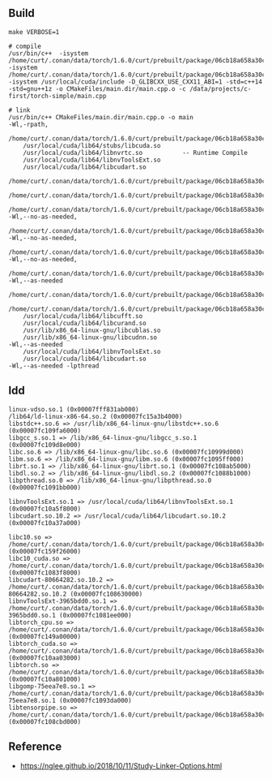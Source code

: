 ## Build

    make VERBOSE=1
    
    # compile 
    /usr/bin/c++  -isystem /home/curt/.conan/data/torch/1.6.0/curt/prebuilt/package/06cb18a658a30c9ee232f93db1f894f286607974/include -isystem /home/curt/.conan/data/torch/1.6.0/curt/prebuilt/package/06cb18a658a30c9ee232f93db1f894f286607974/include/torch/csrc/api/include -isystem /usr/local/cuda/include -D_GLIBCXX_USE_CXX11_ABI=1 -std=c++14 -std=gnu++1z -o CMakeFiles/main.dir/main.cpp.o -c /data/projects/c-first/torch-simple/main.cpp

    # link
    /usr/bin/c++ CMakeFiles/main.dir/main.cpp.o -o main  
    -Wl,-rpath,
        /home/curt/.conan/data/torch/1.6.0/curt/prebuilt/package/06cb18a658a30c9ee232f93db1f894f286607974/lib:/usr/local/cuda/lib64/stubs:/usr/local/cuda/lib64 
        /usr/local/cuda/lib64/stubs/libcuda.so 
        /usr/local/cuda/lib64/libnvrtc.so           -- Runtime Compile
        /usr/local/cuda/lib64/libnvToolsExt.so 
        /usr/local/cuda/lib64/libcudart.so 
        /home/curt/.conan/data/torch/1.6.0/curt/prebuilt/package/06cb18a658a30c9ee232f93db1f894f286607974/lib/libc10.so
        /home/curt/.conan/data/torch/1.6.0/curt/prebuilt/package/06cb18a658a30c9ee232f93db1f894f286607974/lib/libc10_cuda.so
        /home/curt/.conan/data/torch/1.6.0/curt/prebuilt/package/06cb18a658a30c9ee232f93db1f894f286607974/lib/libtorch.so                   
    -Wl,--no-as-needed,
        /home/curt/.conan/data/torch/1.6.0/curt/prebuilt/package/06cb18a658a30c9ee232f93db1f894f286607974/lib/libtorch_cpu.so  
    -Wl,--no-as-needed,
        /home/curt/.conan/data/torch/1.6.0/curt/prebuilt/package/06cb18a658a30c9ee232f93db1f894f286607974/lib/libtorch_cuda.so 
    -Wl,--no-as-needed,
        /home/curt/.conan/data/torch/1.6.0/curt/prebuilt/package/06cb18a658a30c9ee232f93db1f894f286607974/lib/libtorch.so 
    -Wl,--as-needed 
        /home/curt/.conan/data/torch/1.6.0/curt/prebuilt/package/06cb18a658a30c9ee232f93db1f894f286607974/lib/libc10_cuda.so 
        /home/curt/.conan/data/torch/1.6.0/curt/prebuilt/package/06cb18a658a30c9ee232f93db1f894f286607974/lib/libc10.so 
        /usr/local/cuda/lib64/libcufft.so 
        /usr/local/cuda/lib64/libcurand.so 
        /usr/lib/x86_64-linux-gnu/libcublas.so 
        /usr/lib/x86_64-linux-gnu/libcudnn.so 
    -Wl,--as-needed 
        /usr/local/cuda/lib64/libnvToolsExt.so 
        /usr/local/cuda/lib64/libcudart.so     
    -Wl,--as-needed -lpthread
    
    
## ldd

    linux-vdso.so.1 (0x00007fff831ab000)
    /lib64/ld-linux-x86-64.so.2 (0x00007fc15a3b4000)
    libstdc++.so.6 => /usr/lib/x86_64-linux-gnu/libstdc++.so.6 (0x00007fc109fa6000)
    libgcc_s.so.1 => /lib/x86_64-linux-gnu/libgcc_s.so.1 (0x00007fc109d8e000)
    libc.so.6 => /lib/x86_64-linux-gnu/libc.so.6 (0x00007fc10999d000)
    libm.so.6 => /lib/x86_64-linux-gnu/libm.so.6 (0x00007fc1095ff000)
    librt.so.1 => /lib/x86_64-linux-gnu/librt.so.1 (0x00007fc108ab5000)
    libdl.so.2 => /lib/x86_64-linux-gnu/libdl.so.2 (0x00007fc1088b1000)
    libpthread.so.0 => /lib/x86_64-linux-gnu/libpthread.so.0 (0x00007fc1091bb000)    

    libnvToolsExt.so.1 => /usr/local/cuda/lib64/libnvToolsExt.so.1 (0x00007fc10a5f8000)
    libcudart.so.10.2 => /usr/local/cuda/lib64/libcudart.so.10.2 (0x00007fc10a37a000)
    
    libc10.so => /home/curt/.conan/data/torch/1.6.0/curt/prebuilt/package/06cb18a658a30c9ee232f93db1f894f286607974/lib/libc10.so (0x00007fc159f26000)
    libc10_cuda.so => /home/curt/.conan/data/torch/1.6.0/curt/prebuilt/package/06cb18a658a30c9ee232f93db1f894f286607974/lib/libc10_cuda.so (0x00007fc1083f8000)
    libcudart-80664282.so.10.2 => /home/curt/.conan/data/torch/1.6.0/curt/prebuilt/package/06cb18a658a30c9ee232f93db1f894f286607974/lib/libcudart-80664282.so.10.2 (0x00007fc108630000)
    libnvToolsExt-3965bdd0.so.1 => /home/curt/.conan/data/torch/1.6.0/curt/prebuilt/package/06cb18a658a30c9ee232f93db1f894f286607974/lib/libnvToolsExt-3965bdd0.so.1 (0x00007fc1081ee000)
    libtorch_cpu.so => /home/curt/.conan/data/torch/1.6.0/curt/prebuilt/package/06cb18a658a30c9ee232f93db1f894f286607974/lib/libtorch_cpu.so (0x00007fc149a00000)
    libtorch_cuda.so => /home/curt/.conan/data/torch/1.6.0/curt/prebuilt/package/06cb18a658a30c9ee232f93db1f894f286607974/lib/libtorch_cuda.so (0x00007fc10aa03000)
    libtorch.so => /home/curt/.conan/data/torch/1.6.0/curt/prebuilt/package/06cb18a658a30c9ee232f93db1f894f286607974/lib/libtorch.so (0x00007fc10a801000)
    libgomp-75eea7e8.so.1 => /home/curt/.conan/data/torch/1.6.0/curt/prebuilt/package/06cb18a658a30c9ee232f93db1f894f286607974/lib/libgomp-75eea7e8.so.1 (0x00007fc1093da000)
    libtensorpipe.so => /home/curt/.conan/data/torch/1.6.0/curt/prebuilt/package/06cb18a658a30c9ee232f93db1f894f286607974/lib/libtensorpipe.so (0x00007fc108cbd000)
    
## Reference
- https://nglee.github.io/2018/10/11/Study-Linker-Options.html
    
